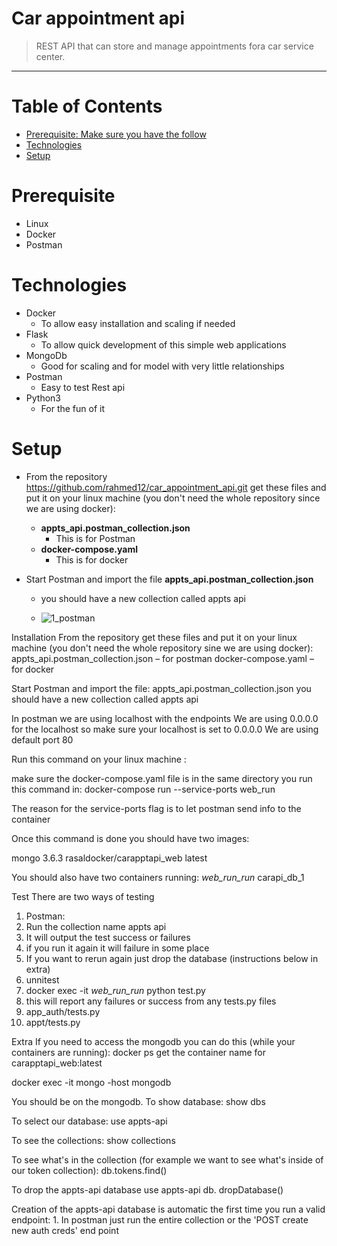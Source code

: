 # Car appointment api
> REST API that can store and manage appointments fora car service center.
<hr>



# Table of Contents
* [Prerequisite: Make sure you have the follow](#Prerequisite)
* [Technologies](#Technologies)
* [Setup](#Setup)




# <a name="Prerequisite"></a>Prerequisite
* Linux
* Docker
* Postman






# <a name="Technologies"></a>Technologies
* Docker
	* To allow easy installation and scaling if needed
* Flask
	* To allow quick development of this simple web applications
* MongoDb
	* Good for scaling and for model with very little relationships
* Postman
	* Easy to test Rest api
* Python3
	* For the fun of it



# <a name="Setup"></a>Setup
* From the repository https://github.com/rahmed12/car_appointment_api.git get these files and put it on your linux machine (you don't need the whole repository since we are using docker):
	* __appts_api.postman_collection.json__
		* This is for Postman
	* __docker-compose.yaml__
		* This is for docker

* Start Postman and import the file __appts_api.postman_collection.json__
	* you should have a new collection called appts api
	
	* ![1_postman](https://user-images.githubusercontent.com/47451663/101697730-569a3300-3a46-11eb-9750-67a7b6a37e5e.PNG)






Installation
From the repository get these files and put it on your linux machine (you don't need the whole repository sine we are using docker):
appts_api.postman_collection.json – for postman
docker-compose.yaml – for docker


Start Postman and import the file:
appts_api.postman_collection.json
you should have a new collection called appts api

In postman we are using localhost with the endpoints
We are using 0.0.0.0 for the localhost so make sure your localhost is set to 0.0.0.0
We are using default port 80

Run this command on your linux machine :

make sure the docker-compose.yaml file is in the same directory you run this command in:
docker-compose run --service-ports  web_run

The reason for the service-ports flag is to let postman send info to the container


Once this command is done you should have two images:

mongo                               3.6.3
rasaldocker/carapptapi_web          latest

You should also have two containers running:
<directory name>_web_run_run_<num> 
carapi_db_1

Test
There are two ways of testing
1. Postman:
1. Run the collection name appts api
2. It will output the test success or failures
3. if you run it again it will failure in some place
1. If you want to rerun again just drop the database (instructions below in extra)
2. unnitest 
1. docker exec -it <container name>_web_run_run_<number> python test.py
2. this will report any failures or success from any tests.py files
1. app_auth/tests.py
2. appt/tests.py



Extra
If you need to access the mongodb you can do this (while your containers are running):
docker ps
get the container name for carapptapi_web:latest

docker exec  -it <container name> mongo -host mongodb

You should be on the mongodb.  To show database:
show dbs

To select our database:
use appts-api

To see the collections:
 show collections

To see what's in the collection (for example we want to see what's inside of our token collection):
db.tokens.find()

To drop the  appts-api database
use  appts-api
db. dropDatabase()

Creation of the appts-api database is automatic the first time you run a valid endpoint:
	1. In postman just run the entire collection or the 'POST create new auth creds' end point

